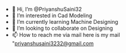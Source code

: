 - 👋 Hi, I’m @PriyanshuSaini32
- 👀 I’m interested in Cad Modeling 
- 🌱 I’m currently learning Machine Designing 
- 💞️ I’m looking to collaborate on Designing
- 📫 How to reach me via mail here is my mail "priyanshusaini3232@gmail.com

<!---
PriyanshuSaini32/PriyanshuSaini32 is a ✨ special ✨ repository because its `README.md` (this file) appears on your GitHub profile.
You can click the Preview link to take a look at your changes.
--->
